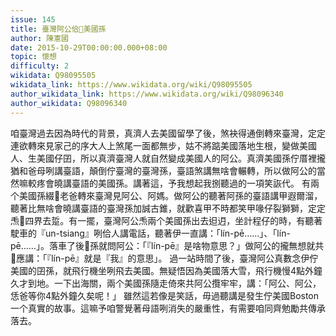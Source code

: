 ```yaml
---
issue: 145
title: 臺灣阿公佮𪜶美國孫
author: 陳憲國
date: 2015-10-29T00:00:00.000+08:00
topic: 懷想
difficulty: 2
wikidata: Q98095505
wikidata_link: https://www.wikidata.org/wiki/Q98095505
author_wikidata_link: https://www.wikidata.org/wiki/Q98096340
author_wikidata: Q98096340
---
```

咱臺灣過去因為時代的背景，真濟人去美國留學了後，煞袂得通倒轉來臺灣，定定連欲轉來見家己的序大人上煞尾一面都無步，姑不將踮美國落地生根，變做美國人、生美國仔囝，所以真濟臺灣人就自然變成美國人的阿公。真濟美國孫佇厝裡攏猶和爸母咧講臺語，顛倒佇臺灣的臺灣孫，臺語煞講無啥會輾轉，所以做阿公的當然嘛較疼會曉講臺語的美國孫。講著這，予我想起我捌聽過的一項笑詼代。
有兩个美國孫綴𪜶老爸轉來臺灣見阿公、阿媽。做阿公的聽著阿孫的臺語講甲遐爾溜，聽著比無啥會曉講臺語的臺灣孫加誠古錐，就歡喜甲不時都笑甲喙仔裂獅獅，定定𤆬𪜶四界去踅。有一擺，臺灣阿公𤆬兩个美國孫出去𨑨迌，坐計程仔的時，有聽著駛車的『un-tsiang』咧佮人講電話，聽著伊一直講：「lín-pē……」、「lín-pē……」。落車了後𪜶孫就問阿公：「『lín-pē』是啥物意思？」做阿公的攏無想就共𪜶應講：「『lín-pē』就是『我』的意思」。
過一站時間了後，臺灣阿公真數念伊佇美國的囝孫，就飛行機坐咧飛去美國。無疑悟因為美國落大雪，飛行機慢4點外鐘久才到地。一下出海關，兩个美國孫隨走倚來共阿公攬牢牢，講：「阿公、阿公，恁爸等你4點外鐘久矣呢！」
雖然這若像是笑話，毋過聽講是發生佇美國Boston一个真實的故事。這嘛予咱警覺著母語咧消失的嚴重性，有需要咱同齊勉勵共傳承落去。
